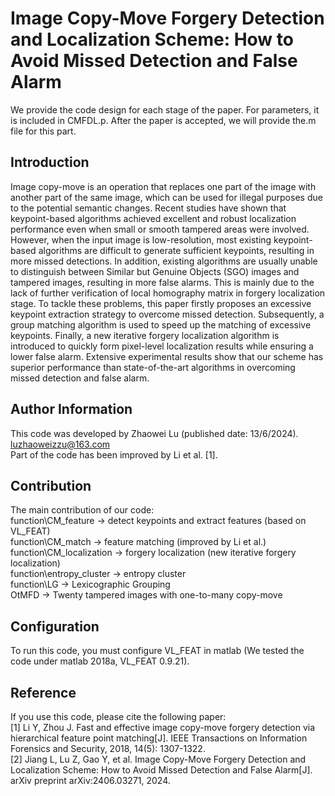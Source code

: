 # Image Copy-Move Forgery Detection and Localization Scheme: How to Avoid Missed Detection and False Alarm
We provide the code design for each stage of the paper. For parameters, it is included in CMFDL.p. After the paper is accepted, we will provide the.m file for this part.

## Introduction
<p>Image copy-move is an operation that replaces one part of the image with another part of the same image, which can be used for illegal purposes due to the potential semantic changes. Recent studies have shown that keypoint-based algorithms achieved excellent and robust localization performance even when small or smooth tampered areas were involved. However, when the input image is low-resolution, most existing keypoint-based algorithms are difficult to generate sufficient keypoints, resulting in more missed detections. In addition, existing algorithms are usually unable to distinguish between Similar but Genuine Objects (SGO) images and tampered images, resulting in more false alarms. This is mainly due to the lack of further verification of local homography matrix in forgery localization stage. To tackle these problems, this paper firstly proposes an excessive keypoint extraction strategy to overcome missed detection. Subsequently, a group matching algorithm is used to speed up the matching of excessive keypoints. Finally, a new iterative forgery localization algorithm is introduced to quickly form pixel-level localization results while ensuring a lower false alarm. Extensive experimental results show that our scheme has superior performance than state-of-the-art algorithms in overcoming missed detection and false alarm.</p>

## Author Information
This code was developed by Zhaowei Lu (published date: 13/6/2024). <br />
luzhaoweizzu@163.com <br />
Part of the code has been improved by Li et al. [1].

## Contribution
The main contribution of our code: <br />
function\CM_feature -> detect keypoints and extract features (based on VL_FEAT) <br />
function\CM_match -> feature matching (improved by Li et al.) <br />
function\CM_localization -> forgery localization (new iterative forgery localization) <br />
function\entropy_cluster -> entropy cluster <br />
function\LG -> Lexicographic Grouping <br />
OtMFD -> Twenty tampered images with one-to-many copy-move <br />

## Configuration
To run this code, you must configure VL_FEAT in matlab (We tested the code under matlab 2018a, VL_FEAT 0.9.21).

## Reference
If you use this code, please cite the following paper: <br />
[1] Li Y, Zhou J. Fast and effective image copy-move forgery detection via hierarchical feature point matching[J]. IEEE Transactions on Information Forensics and Security, 2018, 14(5): 1307-1322. <br />
[2] Jiang L, Lu Z, Gao Y, et al. Image Copy-Move Forgery Detection and Localization Scheme: How to Avoid Missed Detection and False Alarm[J]. arXiv preprint arXiv:2406.03271, 2024.
